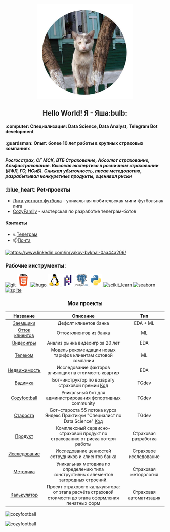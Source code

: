 <p align="center">
  <img width="300" height="300" src="https://github.com/cozyfootball/cozyfootball/blob/main/catsadd.jpg">
</p>
<h2 align="center">Hello World! Я - Яша:bulb:</h2>
<h4 align="left">:computer: Специализация: Data Science, Data Analyst, Telegram Bot development</h4>
<h4 align="left">:guardsman: Опыт: более 10 лет работы в крупных страховых компаниях</h4><h5>Росгосстрах, СГ МСК, ВТБ Страхование, Абсолют страхование, Альфастрахование. Высокая экспертиза в розничном страховании (ИФЛ, ГО, НСиБ). Снижал убыточность, писал методологию, разрабытывал конкуретные продукты, оценивал риски</h4>

<h3 align="left">:blue_heart: Pet-проекты </h4>

- [Лига уютного футбола](https://https://www.youtube.com/channel/UCoj8xxoH4A8fvUdU7JQAc8Q) - уникальная любительская мини-футбольная лига
- [CozyFamily](https://t.me/oma890) - мастерская по разработке телеграм-ботов

  
<h4 align="left">Контакты</h4>

- :on: [Телеграм](https://t.me/oma890)
- 📫[Почта](mailto:1h8dzz@gmail.com)
<p align="left">
<a href="www.linkedin.com/in/yasha-bykhal-cozy" target="blank"><img align="center" src="https://raw.githubusercontent.com/rahuldkjain/github-profile-readme-generator/master/src/images/icons/Social/linked-in-alt.svg" alt="https://www.linkedin.com/in/yakov-bykhal-0aa44a206/" height="30" width="40" /></a>
</p>

<h3 align="left">Рабочие инструменты:</h3>
<p align="left"> <a href="https://git-scm.com/" target="_blank" rel="noreferrer"> <img src="https://www.vectorlogo.zone/logos/git-scm/git-scm-icon.svg" alt="git" width="40" height="40"/> </a> <a href="https://www.w3.org/html/" target="_blank" rel="noreferrer"> <img src="https://raw.githubusercontent.com/devicons/devicon/master/icons/html5/html5-original-wordmark.svg" alt="html5" width="40" height="40"/> </a> <a href="https://gohugo.io/" target="_blank" rel="noreferrer"> <img src="https://api.iconify.design/logos-hugo.svg" alt="hugo" width="40" height="40"/> </a> <a href="https://www.linux.org/" target="_blank" rel="noreferrer"> <img src="https://raw.githubusercontent.com/devicons/devicon/master/icons/linux/linux-original.svg" alt="linux" width="40" height="40"/> </a> <a href="https://pandas.pydata.org/" target="_blank" rel="noreferrer"> <img src="https://raw.githubusercontent.com/devicons/devicon/2ae2a900d2f041da66e950e4d48052658d850630/icons/pandas/pandas-original.svg" alt="pandas" width="40" height="40"/> </a> <a href="https://www.postgresql.org" target="_blank" rel="noreferrer"> <img src="https://raw.githubusercontent.com/devicons/devicon/master/icons/postgresql/postgresql-original-wordmark.svg" alt="postgresql" width="40" height="40"/> </a> <a href="https://www.python.org" target="_blank" rel="noreferrer"> <img src="https://raw.githubusercontent.com/devicons/devicon/master/icons/python/python-original.svg" alt="python" width="40" height="40"/> </a> <a href="https://scikit-learn.org/" target="_blank" rel="noreferrer"> <img src="https://upload.wikimedia.org/wikipedia/commons/0/05/Scikit_learn_logo_small.svg" alt="scikit_learn" width="40" height="40"/> </a> <a href="https://seaborn.pydata.org/" target="_blank" rel="noreferrer"> <img src="https://seaborn.pydata.org/_images/logo-mark-lightbg.svg" alt="seaborn" width="40" height="40"/> </a> <a href="https://www.sqlite.org/" target="_blank" rel="noreferrer"> <img src="https://www.vectorlogo.zone/logos/sqlite/sqlite-icon.svg" alt="sqlite" width="40" height="40"/> </a> </p>

<h3 align="center">Мои проекты</h3>


| Название   |     Описание    |  Тип|
|:----------:|:-------------:|:------:|
| [Заемщики](https://nbviewer.org/github/cozyfootball/cozyfootball/blob/main/banking_debt.ipynb)| Дефолт клиентов банка| EDA + ML|
| [Отток клиентов](https://nbviewer.org/github/cozyfootball/cozyfootball/blob/main/banks_clients_away.ipynb)| Отток клиентов из банка| ML|
|  [Видеоигры](https://nbviewer.org/github/cozyfootball/cozyfootball/blob/main/videogames.ipynb)| Анализ рынка видеоигр за 20 лет| EDA|
|  [Телеком](https://github.com/cozyfootball/cozyfootball/blob/main/telekom_ml.ipynb)| Модель рекомендации новых тарифов клиентам сотовой компании| ML|
|  [Недвижимость](https://github.com/cozyfootball/cozyfootball/blob/main/estate.ipynb) |  Исследование факторов влияющих на стоимость квартир|   EDA|
| [Вадимка](https://t.me/stopalfa_bot)| Бот-инструктор по возврату страховой премии [Код](https://github.com/cozyfootball/cozyfamily/commit/30246d8a8de928df024c729e3b884fa18fe8198b)| TGdev|
|  [Cozyfootball](https://t.me/CozyFutbot) |  Уникальный бот для администрирования фспортивных community |  TGdev|
|  [Староста](https://t.me/ds_55) | Бот-староста 55 потока курса Яндекс Практикум "Специалист по Data Science" [Код](https://github.com/cozyfootball/ds_55/blob/main/ds_55.py) |  TGdev |
| [Продукт](https://github.com/cozyfootball/cozyfootball/blob/main/job_insure.pdf)| Комплексный сервисно-страховой продукт по страхованию от риска потери работы| Страховая разработка |
|  [Исследование](https://github.com/cozyfootball/cozyfootball/blob/main/product_research.pdf) |    Исследование ценностей сотрудников и клиентов  банка  |   Страховое исследование|
|  [Методика](https://github.com/cozyfootball/cozyfootball/blob/main/property_manual.pdf) | Уникальная методика по определению типа конструктивных элементов загородных строений. |   Страховая методология |
|  [Калькулятор](https://github.com/cozyfootball/cozyfootball/blob/main/%D0%9A%D0%B0%D0%BB%D1%8C%D0%BA%D1%83%D0%BB%D1%8F%D1%82%D0%BE%D1%80%20%D0%90%D0%B1%D1%81%D0%BE%D0%BB%D1%8E%D1%82.xlsm) | Проект страхового калькулятора: от этапа расчёта страховой стоимости до этапа оформления печатных форм|   Страховая автоматизация |
<p align="left"> <img src="https://komarev.com/ghpvc/?username=cozyfootball&label=Profile%20views&color=0e75b6&style=flat" alt="cozyfootball" /> </p>

<p><img align="left" src="https://github-readme-stats.vercel.app/api/top-langs?username=cozyfootball&show_icons=true&locale=en&layout=compact" alt="cozyfootball" /></p>
